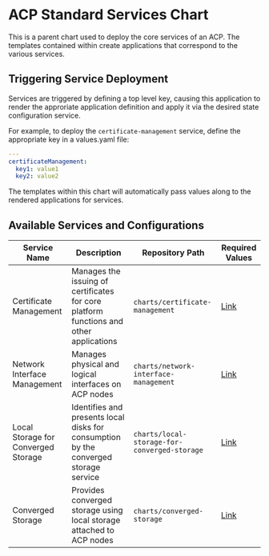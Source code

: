 # ACP Standard Services Chart
This is a parent chart used to deploy the core services of an ACP. The templates contained within create applications that correspond to the various services.

## Triggering Service Deployment
Services are triggered by defining a top level key, causing this application to render the approriate application definition and apply it via the desired state configuration service.

For example, to deploy the `certificate-management` service, define the appropriate key in a values.yaml file:
```yaml
---
certificateManagement:
  key1: value1
  key2: value2
```

The templates within this chart will automatically pass values along to the rendered applications for services.

## Available Services and Configurations
| Service Name | Description | Repository Path | Required Values |
| --- | --- | --- | --- |
| Certificate Management | Manages the issuing of certificates for core platform functions and other applications | `charts/certificate-management` | [Link](../certificate-management/README.md#required-values) |
| Network Interface Management | Manages physical and logical interfaces on ACP nodes | `charts/network-interface-management` | [Link](../network-interface-management/README.md#required-values) |
| Local Storage for Converged Storage | Identifies and presents local disks for consumption by the converged storage service | `charts/local-storage-for-converged-storage` | [Link](../local-storage-for-converged-storage/README.md#required-values) |
| Converged Storage | Provides converged storage using local storage attached to ACP nodes | `charts/converged-storage` | [Link](../converged-storage/README.md#required-values) |
